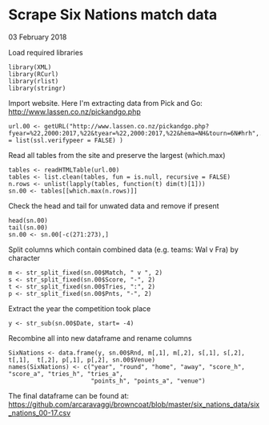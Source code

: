Scrape Six Nations match data
================
03 February 2018

Load required libraries
```{r}
library(XML)
library(RCurl)
library(rlist)
library(stringr)
```

Import website. Here I'm extracting data from Pick and Go: http://www.lassen.co.nz/pickandgo.php
```{r}
url.00 <- getURL("http://www.lassen.co.nz/pickandgo.php?fyear=%22,2000:2017,%22&tyear=%22,2000:2017,%22&hema=NH&tourn=6N#hrh",.opts = list(ssl.verifypeer = FALSE) )
```

Read all tables from the site and preserve the largest (which.max)
```{r}
tables <- readHTMLTable(url.00)
tables <- list.clean(tables, fun = is.null, recursive = FALSE)
n.rows <- unlist(lapply(tables, function(t) dim(t)[1]))
sn.00 <- tables[[which.max(n.rows)]]
```

Check the head and tail for unwated data and remove if present
```{r}
head(sn.00)
tail(sn.00)
sn.00 <- sn.00[-c(271:273),]
```

Split columns which contain combined data (e.g. teams: Wal v Fra) by character
```{r}
m <- str_split_fixed(sn.00$Match, " v ", 2)
s <- str_split_fixed(sn.00$Score, "-", 2)
t <- str_split_fixed(sn.00$Tries, ":", 2)
p <- str_split_fixed(sn.00$Pnts, "-", 2)
```

Extract the year the competition took place
```{r}
y <- str_sub(sn.00$Date, start= -4)
```

Recombine all into new dataframe and rename columns
```{r}
SixNations <- data.frame(y, sn.00$Rnd, m[,1], m[,2], s[,1], s[,2], t[,1],  t[,2], p[,1], p[,2], sn.00$Venue)
names(SixNations) <- c("year", "round", "home", "away", "score_h", "score_a", "tries_h", "tries_a",
                       "points_h", "points_a", "venue")
```

The final dataframe can be found at: https://github.com/arcaravaggi/browncoat/blob/master/six_nations_data/six_nations_00-17.csv
